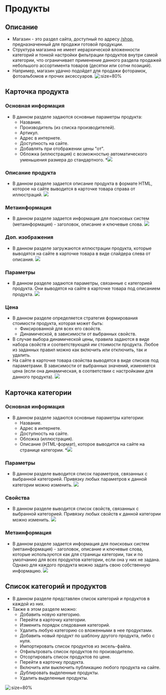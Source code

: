 # Продукты
## Описание
* Магазин - это раздел сайта, доступный по адресу [/shop](https://demo.pixlpark.ru/shop), предназначенный для продажи готовой продукции.
* Структура магазина не имеет иерархической вложенности категорий и тонкой настройки фильтрации продуктов внутри самой категории, что ограничивает применение данного раздела продажей небольшого ассортимента товаров (десятки или сотни позиций).
* Например, магазин удачно подойдет для продажи фоторамок, фотоальбомов и прочих аксессуаров.
![](../_media/shop/shop.png ':size=80%')

## Карточка продукта
### Основная информация
* В данном разделе задаются основные параметры продукта:
    + Название.
    + Производитель (из списка производителей).
    + Артикул.
    + Адрес в интернете.
    + Доступность на сайте.
    + Добавлять при отображении цены "от".
    + Обложка (иллюстрация) с возможностью автоматического уменьшения размера до стандартного.
*![](../_media/shop/product-general.png)

### Описание продукта
* В данном разделе задается описание продукта в формате HTML, которое на сайте выводится в карточке товара справа от иллюстраций.
![](../_media/shop/product-description.png)

### Метаинформация
* В данном разделе задается информация для поисковых систем (метаинформация) - заголовок, описание и ключевые слова.
![](../_media/shop/shop03.png)

### Доп. изображения
* В данном разделе загружаются иллюстрации продукта, которые выводятся на сайте в карточке товара в виде слайдера слева от описания.
![](../_media/shop/product-images.png)

### Параметры
* В данном разделе задаются параметры, связанные с категорией продукта. Они выводятся на сайте в карточке товара под описанием продукта.
![](../_media/shop/shop05.png)

### Цена
* В данном разделе определяется стратегия формирования стоимости продукта, которая может быть:
    + Фиксированной для всех его свойств.
    + Динамической, в зависимости от выбранных свойств.
* В случае выбора динамической цены, правила задаются в виде набора свойств и соответствующей им стоимости продукта. Любое из заданных правил можно как включить или отключить, так и удалить.
* На сайте в карточке товара свойства выводятся в виде списков под параметрами. В зависимости от выбранных значений, изменяется цена (если она динамическая, в соответствии с настройками для данного продукта).
![](../_media/shop/shop06.png)

## Карточка категории
### Основная информация
* В данном разделе задаются основные параметры категории:
    + Название.
    + Адрес в интернете.
    + Доступность на сайте.
    + Обложка (иллюстрация).
    + Описание (HTML-формат), которое выводится на сайте на странице категории.
*![](../_media/shop/category-general.png)

### Параметры
* В данном разделе выводится список параметров, связанных с выбранной категорией. Привязку любых параметров к данной категории можно изменить.
![](../_media/shop/shop12.png)

### Свойства
* В данном разделе выводится список свойств, связанных с выбранной категорией.  Привязку любых свойств к данной категории можно изменить.
![](../_media/shop/shop13.png)

### Метаинформация
* В данном разделе задается информация для поисковых систем (метаинформация) - заголовок, описание и ключевые слова, которые используются как для страницы категории, так и по умолчанию для всех продуктов категории, если она у них не задана. Однако для каждого продукта можно задать свою собственную информацию.
![](../_media/shop/shop14.png)

## Список категорий и продуктов
* В данном разделе представлен список категорий и продуктов в каждой из них.
* Также в этом разделе можно:
    + Добавить новую категорию.
    + Перейти в карточку категории.
    + Изменить порядок следования категорий.
    + Удалить любую категорию со вложенными в нее продуктами.
    + Добавить новый продукт по шаблону другого продукта, либо с нуля.
    + Импортировать список продуктов из эксель-файла.
    + Отфильтровать список продуктов по производителю.
    + Отсортировать  список продуктов по цене.
    + Перейти в карточку продукта.
    + Включить или выключить публикацию любого продукта на сайте.
    + Дублировать выделенные продукты.
    + Удалить выделенные продукты.

![](../_media/shop/list.png ':size=80%')